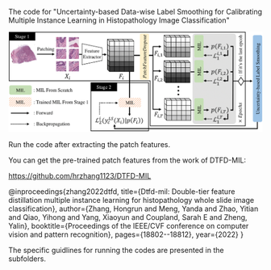 The code for "Uncertainty-based Data-wise Label Smoothing for Calibrating Multiple Instance Learning in Histopathology Image Classification"

![UDLS_framework](figs/UDLS_framework-1.png)

Run the code after extracting the patch features.


You can get the pre-trained patch features from the work of DTFD-MIL:

https://github.com/hrzhang1123/DTFD-MIL

@inproceedings{zhang2022dtfd,
  title={Dtfd-mil: Double-tier feature distillation multiple instance learning for histopathology whole slide image classification},
  author={Zhang, Hongrun and Meng, Yanda and Zhao, Yitian and Qiao, Yihong and Yang, Xiaoyun and Coupland, Sarah E and Zheng, Yalin},
  booktitle={Proceedings of the IEEE/CVF conference on computer vision and pattern recognition},
  pages={18802--18812},
  year={2022}
}


The specific guidlines for running the codes are presented in the subfolders.
